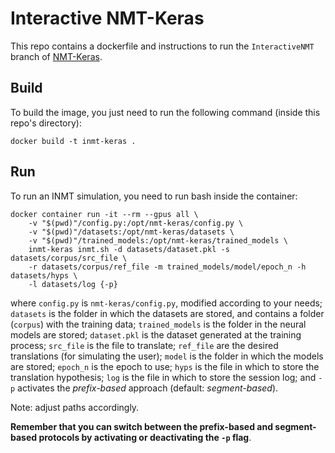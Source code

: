 # Interactive NMT-Keras
This repo contains a dockerfile and instructions to run the `InteractiveNMT` branch of [NMT-Keras](https://github.com/lvapeab/nmt-keras).

## Build
To build the image, you just need to run the following command (inside this repo's directory):

```
docker build -t inmt-keras .
```

## Run
To run an INMT simulation, you need to run bash inside the container:

```
docker container run -it --rm --gpus all \
    -v "$(pwd)"/config.py:/opt/nmt-keras/config.py \
    -v "$(pwd)"/datasets:/opt/nmt-keras/datasets \
    -v "$(pwd)"/trained_models:/opt/nmt-keras/trained_models \
    inmt-keras inmt.sh -d datasets/dataset.pkl -s datasets/corpus/src_file \
    -r datasets/corpus/ref_file -m trained_models/model/epoch_n -h datasets/hyps \
    -l datasets/log {-p}
```

where `config.py` is `nmt-keras/config.py`, modified according to your needs; `datasets` is the folder in which the datasets are stored, and contains a folder (`corpus`) with the training data; `trained_models` is the folder in the neural models are stored; `dataset.pkl` is the dataset generated at the training process; `src_file` is the file to translate; `ref_file` are the desired translations (for simulating the user); `model` is the folder in which the models are stored; `epoch_n` is the epoch to use; `hyps` is the file in which to store the translation hypothesis; `log` is the file in which to store the session log; and `-p` activates the *prefix-based* approach (default: *segment-based*).

Note: adjust paths accordingly.

**Remember that you can switch between the prefix-based and segment-based protocols by activating or deactivating the `-p` flag**.

